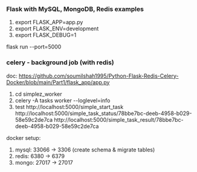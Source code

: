 ### Flask with MySQL, MongoDB, Redis examples

1. export FLASK_APP=app.py
2. export FLASK_ENV=development
3. export FLASK_DEBUG=1

flask run --port=5000


### celery - background job (with redis)
doc: https://github.com/soumilshah1995/Python-Flask-Redis-Celery-Docker/blob/main/Part1/flask_app/app.py

1. cd simplez_worker
2. celery -A tasks worker --loglevel=info
3. test
http://localhost:5000/simple_start_task
http://localhost:5000/simple_task_status/78bbe7bc-deeb-4958-b029-58e59c2de7ca
http://localhost:5000/simple_task_result/78bbe7bc-deeb-4958-b029-58e59c2de7ca


docker setup:
1. mysql: 33066 -> 3306 (create schema & migrate tables)
2. redis: 6380 -> 6379
3. mongo: 27017 -> 27017